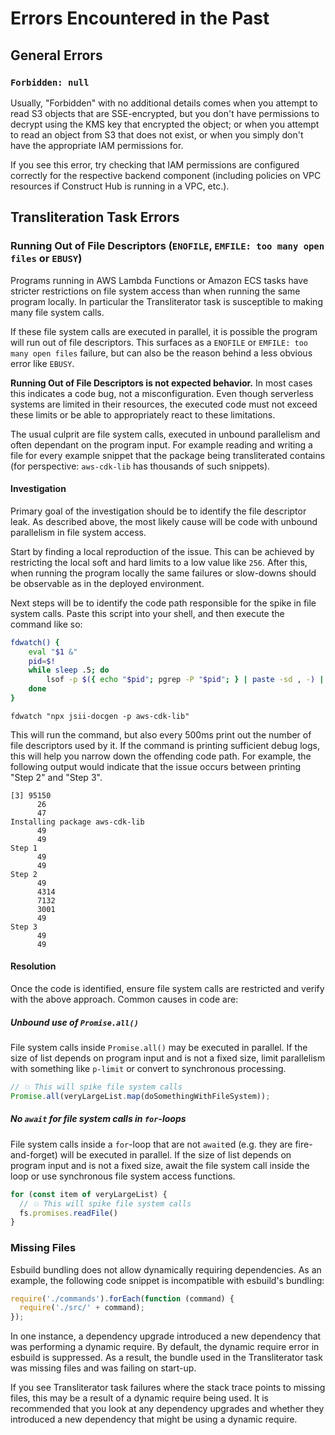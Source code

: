 # Errors Encountered in the Past

## General Errors

### `Forbidden: null`

Usually, "Forbidden" with no additional details comes when you attempt to read
S3 objects that are SSE-encrypted, but you don't have permissions to decrypt
using the KMS key that encrypted the object; or when you attempt to read an
object from S3 that does not exist, or when you simply don't have the
appropriate IAM permissions for.

If you see this error, try checking that IAM permissions are configured
correctly for the respective backend component (including policies on VPC
resources if Construct Hub is running in a VPC, etc.).

## Transliteration Task Errors

### Running Out of File Descriptors (`ENOFILE`, `EMFILE: too many open files` or `EBUSY`)

Programs running in AWS Lambda Functions or Amazon ECS tasks have stricter restrictions on file system access than when running the same program locally.
In particular the Transliterator task is susceptible to making many file system calls.

If these file system calls are executed in parallel, it is possible the program will run out of file descriptors.
This surfaces as a `ENOFILE` or `EMFILE: too many open files` failure, but can also be the reason behind a less obvious error like `EBUSY`.

**Running Out of File Descriptors is not expected behavior.**
In most cases this indicates a code bug, not a misconfiguration.
Even though serverless systems are limited in their resources, the executed code must not exceed these limits or be able to appropriately react to these limitations.

The usual culprit are file system calls, executed in unbound parallelism and often dependant on the program input.
For example reading and writing a file for every example snippet that the package being transliterated contains (for perspective: `aws-cdk-lib` has thousands of such snippets).

#### Investigation

Primary goal of the investigation should be to identify the file descriptor leak.
As described above, the most likely cause will be code with unbound parallelism in file system access.

Start by finding a local reproduction of the issue.
This can be achieved by restricting the local soft and hard limits to a low value like `256`.
After this, when running the program locally the same failures or slow-downs should be observable as in the deployed environment.

Next steps will be to identify the code path responsible for the spike in file system calls.
Paste this script into your shell, and then execute the command like so:

```bash
fdwatch() {
    eval "$1 &"
    pid=$!
    while sleep .5; do
        lsof -p $({ echo "$pid"; pgrep -P "$pid"; } | paste -sd , -) | grep -v " txt " | wc -l;
    done
}
```

```console
fdwatch "npx jsii-docgen -p aws-cdk-lib"
```

This will run the command, but also every 500ms print out the number of file descriptors used by it.
If the command is printing sufficient debug logs, this will help you narrow down the offending code path.
For example, the following output would indicate that the issue occurs between printing "Step 2" and "Step 3".

```console
[3] 95150
      26
      47
Installing package aws-cdk-lib
      49
      49
Step 1
      49
      49
Step 2
      49
      4314
      7132
      3001
      49
Step 3
      49
      49
```

#### Resolution

Once the code is identified, ensure file system calls are restricted and verify with the above approach.
Common causes in code are:

##### Unbound use of `Promise.all()`

File system calls inside `Promise.all()` may be executed in parallel.
If the size of list depends on program input and is not a fixed size,
limit parallelism with something like `p-limit` or convert to synchronous processing.

```ts
// 💥 This will spike file system calls
Promise.all(veryLargeList.map(doSomethingWithFileSystem));
```

##### No `await` for file system calls in `for`-loops

File system calls inside a `for`-loop that are not `await`ed (e.g. they are fire-and-forget) will be executed in parallel.
If the size of list depends on program input and is not a fixed size,
await the file system call inside the loop or use synchronous file system access functions.

```ts
for (const item of veryLargeList) {
  // 💥 This will spike file system calls
  fs.promises.readFile()
}
```

### Missing Files

Esbuild bundling does not allow dynamically requiring dependencies. As an example,
the following code snippet is incompatible with esbuild's bundling:

```ts
require('./commands').forEach(function (command) { 
  require('./src/' + command);
});
```

In one instance, a dependency upgrade introduced a new dependency that was performing
a dynamic require. By default, the dynamic require error in esbuild is suppressed.
As a result, the bundle used in the Transliterator task was missing files and was
failing on start-up.

If you see Transliterator task failures where the stack trace points to missing files,
this may be a result of a dynamic require being used. It is recommended that you
look at any dependency upgrades and whether they introduced a new dependency that
might be using a dynamic require.
